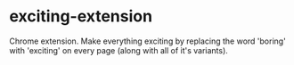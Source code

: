 # exciting-extension
Chrome extension. Make everything exciting by replacing the word 'boring' with 'exciting' on every page (along with all of it's variants).
